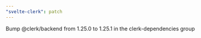 ```yaml
---
"svelte-clerk": patch
---
```


Bump @clerk/backend from 1.25.0 to 1.25.1 in the clerk-dependencies group
